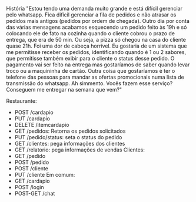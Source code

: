 História
"Estou tendo uma demanda muito grande e está difícil gerenciar pelo whatsapp. Fica difícil gerenciar a fila de pedidos e não atrasar os pedidos mais antigos (pedidos por ordem de chegada). Outro dia por conta das várias mensagens acabamos esquecendo um pedido feito às 19h e só colocando ele de fato na cozinha quando o cliente cobrou o prazo de entrega, que era de 50 min. Ou seja, a pizza só chegou na casa do cliente quase 21h. Foi uma dor de cabeça horrível. Eu gostaria de um sistema que me permitisse receber os pedidos, identificando quando é 1 ou 2 sabores, que permitisse também exibir para o cliente o status desse pedido. O pagamento vai ser feito na entrega mas gostaríamos de saber quando levar troco ou a maquininha de cartão. Outra coisa que gostaríamos é ter o telefone das pessoas para mandar as ofertas promocionais numa lista de transmissão do whatsapp. Ah simmento. Vocês fazem esse serviço? Conseguem me entregar na semana que vem?"

Restaurante:
- POST /cardapio
- PUT /cardapio
- DELETE /itemcardapio
- GET /pedidos: Retorna os pedidos solicitados
- PUT /pedido/status: seta o status do pedido
- GET /clientes: pega informações dos clientes
- GET /relatorio: pega informações de vendas
Clientes:
- GET /pedido
- POST /pedido
- POST /cliente
- PUT /cliente
Em comum:
- GET /cardapio
- POST /login
- POST-GET /chat